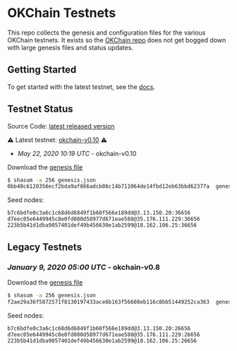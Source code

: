 # OKChain Testnets

This repo collects the genesis and configuration files for the various OKChain
testnets. It exists so the [OKChain repo](https://github.com/okex/okchain)
does not get bogged down with large genesis files and status updates.

## Getting Started

To get started with the latest testnet, see the
[docs](https://okchain-docs.readthedocs.io/en/latest/getting-start/join-okchain-testnet.html).

## Testnet Status
Source Code: [latest released version](https://github.com/okex/okchain/releases)

⚠️ Latest testnet: [okchain-v0.10](./latest) ⚠️
* *May 22, 2020 10:19 UTC* - okchain-v0.10

Download the [genesis file](https://raw.githubusercontent.com/okex/testnets/master/latest/genesis.json)

```bash
$ shasum -a 256 genesis.json
0bb40c6120356ecf2bda9af866adcb86c14b711064de14fbd12eb63bbd62377a  genesis.json
```

Seed nodes:
```
b7c6bdfe0c3a6c1c68d6d6849f1b60f566e189dd@3.13.150.20:36656
d7eec05e6449945c8e0fd080d58977d671eae588@35.176.111.229:36656
223b5b41d1dba9057401def49b456630e1ab2599@18.162.106.25:36656
```
## Legacy Testnets
### *January 9, 2020 05:00 UTC* - okchain-v0.8

Download the [genesis file](https://raw.githubusercontent.com/okex/testnets/master/v0.8/genesis.json)

```bash
$ shasum -a 256 genesis.json
f2ae29a36f5872571f8130197433ace6b163f56608eb116c8bb51449252ca363  genesis.json
```

Seed nodes:
```
b7c6bdfe0c3a6c1c68d6d6849f1b60f566e189dd@3.13.150.20:26656
d7eec05e6449945c8e0fd080d58977d671eae588@35.176.111.229:26656
223b5b41d1dba9057401def49b456630e1ab2599@18.162.106.25:26656
```
